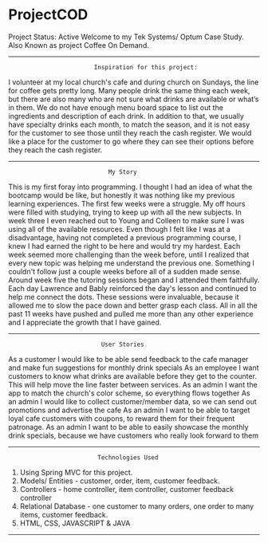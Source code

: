 # ProjectCOD
Project Status: Active
Welcome to my Tek Systems/ Optum Case Study. Also Known as project Coffee On Demand.


----------------------------------------------------------------------------------------------------------------------------------------------------------------------------------
                            Inspiration for this project:
I volunteer at my local church's cafe and during church on Sundays, the line for coffee gets pretty long.
Many people drink the same thing each week, but there are also many who are not sure what drinks are available
or what’s in them. We do not have enough menu board space to list out the ingredients and description of each drink.
In addition to that, we usually have specialty drinks each month, to match the season, and it is not easy for the
customer to see those until they reach the cash register. We would like a place for the customer to go where they can see their
options before they reach the cash register.

---------------------------------------------------------------------------------------------------------------------------------------------------------------------------------
                                My Story
This is my first foray into programming. I thought I had an idea of what the bootcamp would be like, but honestly it was nothing like my previous learning experiences. The first few weeks were a struggle. My off hours were filled with studying, trying to keep up with all the new subjects. In week three I even reached out to Young and Colleen to make sure I was using all of the available resources. Even though I felt like I was at a disadvantage, having not completed a previous programming course, I knew I had earned the right to be here and would try my hardest. Each week seemed more challenging than the week before, until I realized that every new topic was helping me understand the previous one. Something I couldn't follow just a couple weeks before all of a sudden made sense. Around week five the tutoring sessions began and I attended them faithfully. Each day Lawrence and Bably reinforced the day's lesson and continued to help me connect the dots. These sessions were invaluable, because it allowed me to slow the pace down and better grasp each class. All in all the past 11 weeks have pushed and pulled me more than any other experience and I appreciate the growth that I have gained.

---------------------------------------------------------------------------------------------------------------------------------------------------------------------------------

                              User Stories
As a customer I would like to be able send feedback to the cafe manager and make fun suggestions for monthly drink specials
As an employee I want customers to know what drinks are available before they get to the counter. This will help move the line faster between services.
As an admin I want the app to match the church's color scheme, so everything flows together
As an admin I would like to collect customer/member data, so we can send out promotions and advertise the cafe
As an admin I want to be able to target loyal cafe customers with coupons, to reward them for their frequent patronage.
As an admin I want to be able to easily showcase the monthly drink specials, because we have customers who really look forward to them

---------------------------------------------------------------------------------------------------------------------------------------------------------------------------------

                             Technologies Used
1. Using Spring MVC for this project.
2. Models/ Entities - customer, order, item, customer feedback.
3. Controllers - home controller, item controller, customer feedback controller
4. Relational Database - one customer to many orders, one order to many items, customer feedback.
5. HTML, CSS, JAVASCRIPT & JAVA

--------------------------------------------------------------------------------------------------------------------------------------------------------------------------------



